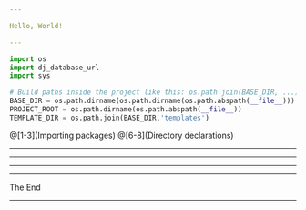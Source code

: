 ```yaml
---

Hello, World!

---
```

```python
import os
import dj_database_url
import sys

# Build paths inside the project like this: os.path.join(BASE_DIR, ...)
BASE_DIR = os.path.dirname(os.path.dirname(os.path.abspath(__file__)))
PROJECT_ROOT = os.path.dirname(os.path.abspath(__file__))
TEMPLATE_DIR = os.path.join(BASE_DIR,'templates')
```
@[1-3](Importing packages) @[6-8](Directory declarations)

---


---


---


---

The End

---
